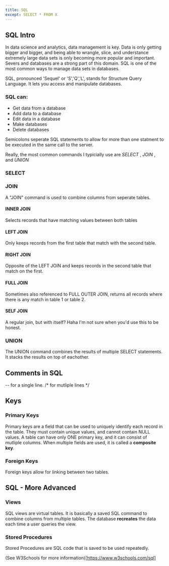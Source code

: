 ```yaml
---
title: SQL
except: SELECT * FROM X
---
```



## SQL Intro

In data science and analytics, data management is key. Data is only getting bigger and bigger, and being able to wrangle, slice, and understance extremely large data sets is only becoming more popular and important.
Severs and databases are a strong part of this domain. SQL is one of the most common ways to manage data sets in databases.

SQL, pronounced 'Sequel' or 'S','Q','L', stands for Structure Query Language. It lets you access and manipulate databases.

### SQL can:
- Get data from a database
- Add data to a database
- Edit data in a database
- Make databases
- Delete databases

Semicolons seperate SQL statements to allow for more than one statment to be executed in the same call to the server.

Really, the most common commands I typicially use are *SELECT* , *JOIN* , and *UNION*

### SELECT

### JOIN
A "JOIN" command is used to combine columns from seperate tables.

#### INNER JOIN
Selects records that have matching values between both tables

#### LEFT JOIN
Only keeps records from the first table that match with the second table.

#### RIGHT JOIN
Opposite of the LEFT JOIN and keeps records in the second table that match on the first.

#### FULL JOIN
Sometimes also referenced to FULL OUTER JOIN, returns all records where there is any match in table 1 or table 2.

#### SELF JOIN
A regular join, but with itself? Haha I'm not sure when you'd use this to be honest.

### UNION
The UNION command combines the results of multiple SELECT statements. It stacks the results on top of eachother.


## Comments in SQL
-- for a single line.
/* for mutliple lines */


## Keys

### Primary Keys
Primary keys are a field that can be used to uniquely identify each record in the table. They must contain unique values, and cannot contain NULL values.
A table can have only ONE primary key, and it can consist of mutliple columns. When multiple fields are used, it is called a **composite key**.

### Foreign Keys
Foreign keys allow for linking between two tables.



## SQL - More Advanced

### Views
SQL views are virtual tables. It is basically a saved SQL command to combine columns from multiple tables. The database **recreates** the data each time a user queries the view.


### Stored Procedures
Stored Procedures are SQL code that is saved to be used repeatedly.



(See W3Schools for more information)[https://www.w3schools.com/sql]
